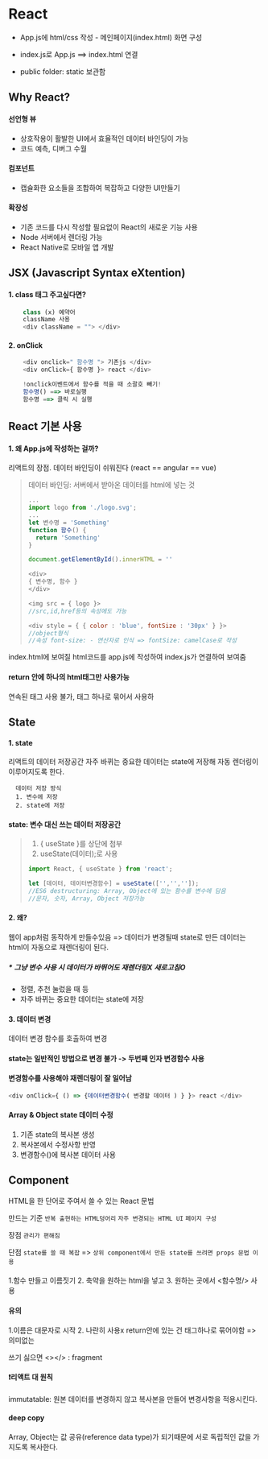 # React

* App.js에 html/css 작성 - 메인페이지(index.html) 화면 구성

* index.js로 App.js ==> index.html 연결

* public folder: static 보관함

## Why React?
#### 선언형 뷰
* 상호작용이 활발한 UI에서 효율적인 데이터 바인딩이 가능
* 코드 예측, 디버그 수월
#### 컴포넌트
* 캡슐화한 요소들을 조합하여 복잡하고 다양한 UI만들기
#### 확장성
* 기존 코드를 다시 작성할 필요없이 React의 새로운 기능 사용
* Node 서버에서 렌더링 가능
* React Native로 모바일 앱 개발

## JSX (Javascript Syntax eXtention)
#### 1. class 태그 주고싶다면?
```javascript
    class (x) 예약어
    className 사용
    <div className = ""> </div>
```
#### 2. onClick
```javascript
    <div onclick=" 함수명 "> 기존js </div>
    <div onClick={ 함수명 }> react </div>

    !onclick이벤트에서 함수를 적을 때 소괄호 빼기!
    함수명() ==> 바로실행
    함수명 ==> 클릭 시 실행
```

## React 기본 사용
#### 1. 왜 App.js에 작성하는 걸까?
리액트의 장점. 데이터 바인딩이 쉬워진다 (react == angular == vue)

> 데이터 바인딩: 
> 서버에서 받아온 데이터를 html에 넣는 것
>   ```javascript
>   ...
>   import logo from './logo.svg';
>   ...
>   let 변수명 = 'Something'
>   function 함수() {
>     return 'Something'
>   }
>
>   document.getElementById().innerHTML = ''
>
>   <div>
>   { 변수명, 함수 }
>   </div>
>
>   <img src = { logo }>
>   //src,id,href등의 속성에도 가능
>
>   <div style = { { color : 'blue', fontSize : '30px' } }>
>   //object형식
>   //속성 font-size: - 연산자로 인식 => fontSize: camelCase로 작성
>   ```
index.html에 보여질 html코드를 app.js에 작성하여 index.js가 연결하여 보여줌

#### return 안에 하나의 html태그만 사용가능
연속된 태그 사용 불가, 태그 하나로 묶어서 사용하

## State
#### 1. state
리액트의 데이터 저장공간
자주 바뀌는 중요한 데이터는 state에 저장해 자동 렌더링이 이루어지도록 한다.

      데이터 저장 방식
      1. 변수에 저장
      2. state에 저장
 
#### state: 변수 대신 쓰는 데이터 저장공간

> 1. { useState }를 상단에 첨부       
> 2. useState(데이터);로 사용
> ```javascript
> import React, { useState } from 'react';
>
> let [데이터, 데이터변경함수] = useState(['','','']);
> //ES6 destructuring: Array, Object에 있는 함수를 변수에 담음
> //문자, 숫자, Array, Object 저장가능
> ```

#### 2. 왜?
웹이 app처럼 동작하게 만들수있음
=> 데이터가 변경될때 state로 만든 데이터는 html이 자동으로 재렌더링이 된다.  
##### * 그냥 변수 사용 시 데이터가 바뛰어도 재렌더링X 새로고침O
- 정렬, 추천 눌렀을 때 등 
- 자주 바뀌는 중요한 데이터는 state에 저장

#### 3. 데이터 변경
데이터 변경 함수를 호출하여 변경
#### state는 일반적인 방법으로 변경 불가 -> 두번째 인자 변경함수 사용
#### 변경함수를 사용해야 재렌더링이 잘 일어남

```javascript
<div onClick={ () => {데이터변경함수( 변경할 데이터 ) } }> react </div>
```

#### Array & Object state 데이터 수정
1. 기존 state의 복사본 생성
2. 복사본에서 수정사항 반영
3. 변경함수()에 복사본 데이터 사용

## Component
HTML을 한 단어로 주여서 쓸 수 있는 React 문법

만드는 기준
`반복 출현하는 HTML덩어리`
`자주 변경되는 HTML UI`
`페이지 구성`

장점 `관리가 편해짐`
    
단점 `state를 쓸 때 복잡` => `상위 component에서 만든 state를 쓰려면 props 문법 이용`

#### 
1.함수 만들고 이름짓기
2. 축약을 원하는 html을 넣고
3. 원하는 곳에서 <함수명/> 사용

#### 유의
1.이름은 대문자로 시작
2. 나란히 사용x return안에 있는 건 태그하나로 묶어야함
    =>의미없는 <div> 쓰기 싫으면 <></> : fragment




#### ❗리액트 대 원칙
immutatable: 원본 데이터를 변경하지 않고 복사본을 만들어 변경사항을 적용시킨다.

#### deep copy
Array, Object는 값 공유(reference data type)가 되기때문에 서로 독립적인 값을 가지도록 복사한다.
